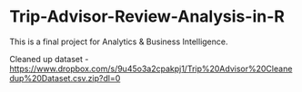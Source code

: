 # Trip-Advisor-Review-Analysis-in-R
This is a final project for Analytics & Business Intelligence.

Cleaned up dataset -
https://www.dropbox.com/s/9u45o3a2cpakpj1/Trip%20Advisor%20Cleanedup%20Dataset.csv.zip?dl=0
